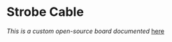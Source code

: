 # Strobe Cable

*This is a custom open-source board documented* [here](https://github.com/wenzel-lab/open-microfluidics-workstation/)